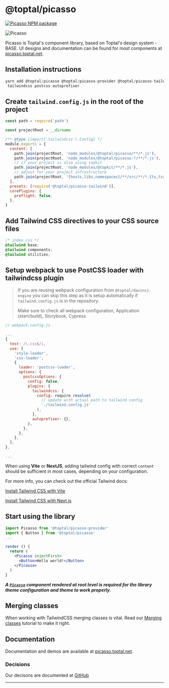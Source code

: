 # @toptal/picasso

[![Picasso NPM package](https://img.shields.io/npm/v/@toptal/picasso?color=green&logo=toptal)](https://www.npmjs.com/package/@toptal/picasso)

![Picasso](https://user-images.githubusercontent.com/437214/54037817-b4da1800-41c7-11e9-81f5-59ed43e38500.png)

Picasso is Toptal's component library, based on Toptal's design system - BASE. UI designs and documentation can be found for most components at [picasso.toptal.net](https://picasso.toptal.net/).

## Installation instructions

```js
yarn add @toptal/picasso @toptal/picasso-provider @toptal/picasso-tailwind
 tailwindcss postcss autoprefixer
```

## Create `tailwind.config.js` in the root of the project

```js
const path = require('path')

const projectRoot = __dirname

/** @type {import('tailwindcss').Config} */
module.exports = {
  content: [
    path.join(projectRoot, 'node_modules/@toptal/picasso/**/*.js'),
    path.join(projectRoot, 'node_modules/@toptal/picasso-*/**/*.js'),
    // if your project is also using topkit
    path.join(projectRoot, 'node_modules/@topkit/**/*.js'),
    // adjust for your project infrastructure
    path.join(projectRoot, '{hosts,libs,namespaces}/**/src/**/*.{ts,tsx}'),
  ],
  presets: [require('@toptal/picasso-tailwind')],
  corePlugins: {
    preflight: false,
  },
}
```

## Add Tailwind CSS directives to your CSS source files

```css
/* index.css */
@tailwind base;
@tailwind components;
@tailwind utilities;
```

## Setup webpack to use PostCSS loader with tailwindcss plugin

> If you are reusing webpack configuration from `@toptal/davinci-engine` you can skip this step as it is setup automatically if `tailwind.config.js` is in the repository.
>
> Make sure to check all webpack configuration, Application (start/build), Storybook, Cypress

```js
// webpack.config.js

...
{
  test: /\.css$/i,
  use: [
    'style-loader',
    'css-loader',
    {
      loader: 'postcss-loader',
      options: {
        postcssOptions: {
          config: false,
          plugins: {
            tailwindcss: {
              config: require.resolve(
                // update with actual path to tailwind config
                './tailwind.config.js'
              ),
            },
            autoprefixer: {},
          },
        },
      },
    },
  ],
},

...
```

When using **Vite** or **NextJS**, adding tailwind config with correct `content` should be sufficient in most cases, depending on your configuration.

For more info, you can check out the official Tailwind docs:

[Install Tailwind CSS with Vite](https://tailwindcss.com/docs/guides/vite)

[Install Tailwind CSS with Next.js](https://tailwindcss.com/docs/guides/nextjs)

## Start using the library

```jsx
import Picasso from '@toptal/picasso-provider'
import { Button } from '@toptal/picasso'
...

render () {
  return (
    <Picasso injectFirst>
      <Button>Hello world!</Button>
    </Picasso>
  )
}
```

**_A [`Picasso`](/?path=/story/components-picasso--picasso) component rendered at root level is required for the library theme configuration and theme to work properly._**

## Merging classes

When working with TailwindCSS merging classes is vital. Read our [Merging classes](?path=/story/tutorials-merging-classes--merging-classes) tutorial to make it right.

## Documentation

Documentation and demos are available at [picasso.toptal.net](https://picasso.toptal.net/).

### Decisions

Our decisons are documented at [GitHub](https://github.com/toptal/picasso/tree/master/docs)

---
